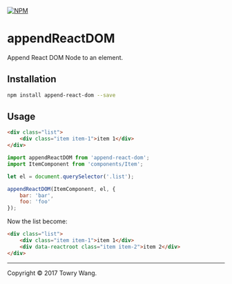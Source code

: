 [![NPM](https://nodei.co/npm/append-react-dom.png?downloads=true&downloadRank=true&stars=true)](https://nodei.co/npm/append-react-dom/)
# appendReactDOM

Append React DOM Node to an element.

## Installation

```bash
npm install append-react-dom --save
```

## Usage

```html
<div class="list">
	<div class="item item-1">item 1</div>
</div>
```

```js
import appendReactDOM from 'append-react-dom';
import ItemComponent from 'components/Item';

let el = document.querySelector('.list');

appendReactDOM(ItemComponent, el, {
	bar: 'bar',
	foo: 'foo'
});
```

Now the list become:

```html
<div class="list">
	<div class="item item-1">item 1</div>
	<div data-reactroot class="item item-2">item 2</div>
</div>
```

---

Copyright &copy; 2017 Towry Wang.
